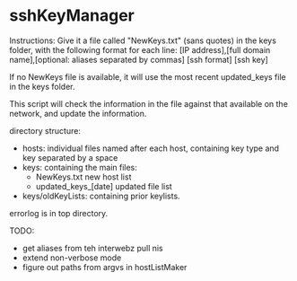 # sshKeyManager

Instructions:
Give it a file called "NewKeys.txt" (sans quotes) in the keys folder, with the following format for each line:
[IP address],[full domain name],[optional: aliases separated by commas] [ssh format] [ssh key]

If no NewKeys file is available, it will use the most recent updated_keys file in the keys folder.

This script will check the information in the file against that available on the network, and update the information.

directory structure:
* hosts: individual files named after each host, containing key type and key separated by a space
* keys: containing the main files:
  * NewKeys.txt new host list
  * updated_keys_[date] updated file list
* keys/oldKeyLists: containing prior keylists. 

errorlog is in top directory.

TODO:
* get aliases from teh interwebz pull nis
* extend non-verbose mode
* figure out paths from argvs in hostListMaker
